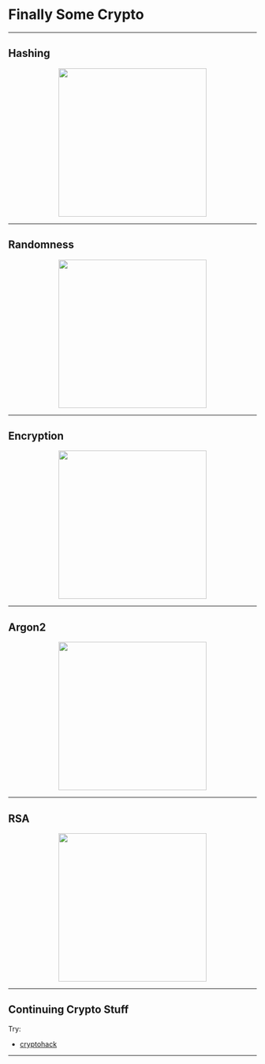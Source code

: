 # Finally Some Crypto

---
## Hashing
<p align="center">
    <img src="https://raw.githubusercontent.com/AOrps/SigMal/main/educational-material/4sem/img/{}.png" alt="" data-canonical-src="" 
    height="300" width="auto">
</p>

---

## Randomness 
<p align="center">
    <img src="https://raw.githubusercontent.com/AOrps/SigMal/main/educational-material/4sem/img/{}.png" alt="" data-canonical-src="" 
    height="300" width="auto">
</p>

---
## Encryption
<p align="center">
    <img src="https://raw.githubusercontent.com/AOrps/SigMal/main/educational-material/4sem/img/{}.png" alt="" data-canonical-src="" 
    height="300" width="auto">
</p>


---
## Argon2
<p align="center">
    <img src="https://raw.githubusercontent.com/AOrps/SigMal/main/educational-material/4sem/img/{}.png" alt="" data-canonical-src="" 
    height="300" width="auto">
</p>


---
## RSA

<p align="center">
    <img src="https://raw.githubusercontent.com/AOrps/SigMal/main/educational-material/4sem/img/{}.png" alt="" data-canonical-src="" 
    height="300" width="auto">
</p>


---

## Continuing Crypto Stuff
Try: 
- [cryptohack](https://cryptohack.org)

---